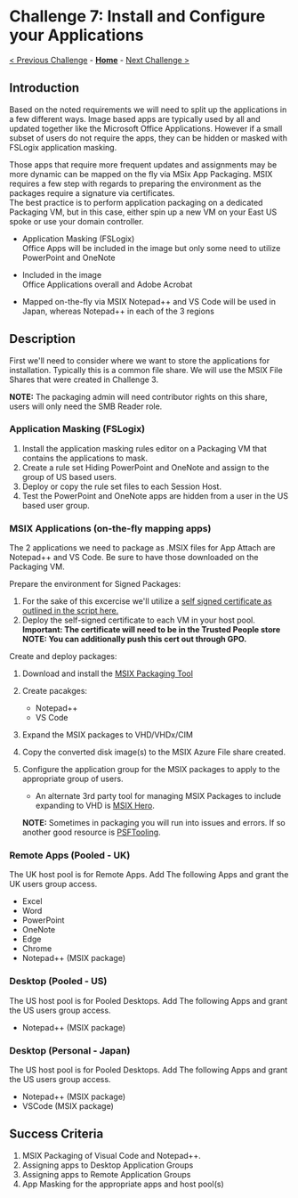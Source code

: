 # Challenge 7: Install and Configure your Applications

[< Previous Challenge](./06-Implement-Manage-FsLogix.md) - **[Home](../README.md)** - [Next Challenge >](./08-Plan-Implement-BCDR.md)

## Introduction

Based on the noted requirements we will need to split up the applications in a few different ways. Image based apps are typically used by all and updated together like the Microsoft Office Applications.
However if a small subset of users do not require the apps, they can be hidden or masked with FSLogix application masking.  

Those apps that require more frequent updates and assignments may be more dynamic can be mapped on the fly via MSix App Packaging. 
MSIX requires a few step with regards to preparing the environment as the packages require a signature via certificates.  
The best practice is to perform application packaging on a dedicated Packaging VM, but in this case, either spin up a new VM on your East US spoke or use your domain controller.

- Application Masking (FSLogix)  
    Office Apps will be included in the image but only some need to utilize PowerPoint and OneNote  

- Included in the image  
    Office Applications overall and Adobe Acrobat  

- Mapped on-the-fly via MSIX
    Notepad++ and VS Code will be used in Japan, whereas Notepad++ in each of the 3 regions

## Description

First we'll need to consider where we want to store the applications for installation. 
Typically this is a common file share. We will use the MSIX File Shares that were created in Challenge 3.

**NOTE:** The packaging admin will need contributor rights on this share, users will only need the SMB Reader role. 

### Application Masking (FSLogix)

1. Install the application masking rules editor on a Packaging VM that contains the applications to mask.      
2. Create a rule set Hiding PowerPoint and OneNote and assign to the group of US based users.
3. Deploy or copy the rule set files to each Session Host.
4. Test the PowerPoint and OneNote apps are hidden from a user in the US based user group. 

### MSIX Applications (on-the-fly mapping apps)

The 2 applications we need to package as .MSIX files for App Attach are Notepad++ and VS Code. 
Be sure to have those downloaded on the Packaging VM.  

Prepare the environment for Signed Packages:  
1. For the sake of this excercise we'll utilize a [self signed certificate as outlined in the script here.](https://raw.githubusercontent.com/DeanCefola/PowerShell-Scripts/master/Certificate_Self%20Signed.ps1)
2. Deploy the self-signed certificate to each VM in your host pool.
    **Important: The certificate will need to be in the Trusted People store**
    **NOTE: You can additionally push this cert out through GPO.**

Create and deploy packages:

1. Download and install the [MSIX Packaging Tool](https://docs.microsoft.com/en-us/windows/msix/packaging-tool/tool-overview) 
2. Create pacakges:
    - Notepad++
    - VS Code  

3. Expand the MSIX packages to VHD/VHDx/CIM 
4. Copy the converted disk image(s) to the MSIX Azure File share created.
5. Configure the application group for the MSIX packages to apply to the appropriate group of users.
    - An alternate 3rd party tool for managing MSIX Packages to include expanding to VHD is [MSIX Hero](https://msixhero.net/).
    
    **NOTE:** Sometimes in packaging you will run into issues and errors.  If so another good resource is [PSFTooling](https://www.microsoft.com/en-us/p/tmurgent-psftooling/9nc6k0q954jv#activetab=pivot:overviewtab).

### Remote Apps (Pooled - UK)

The UK host pool is for Remote Apps. Add The following Apps and grant the UK users group access.

- Excel
- Word
- PowerPoint
- OneNote
- Edge
- Chrome
- Notepad++ (MSIX package)

### Desktop (Pooled - US)

The US host pool is for Pooled Desktops. Add The following Apps and grant the US users group access.

- Notepad++ (MSIX package)

### Desktop (Personal - Japan)

The US host pool is for Pooled Desktops. Add The following Apps and grant the US users group access.

- Notepad++ (MSIX package)
- VSCode (MSIX package)

## Success Criteria

1. MSIX Packaging of Visual Code and Notepad++.
1. Assigning apps to Desktop Application Groups
1. Assigning apps to Remote Application Groups
1. App Masking for the appropriate apps and host pool(s)
